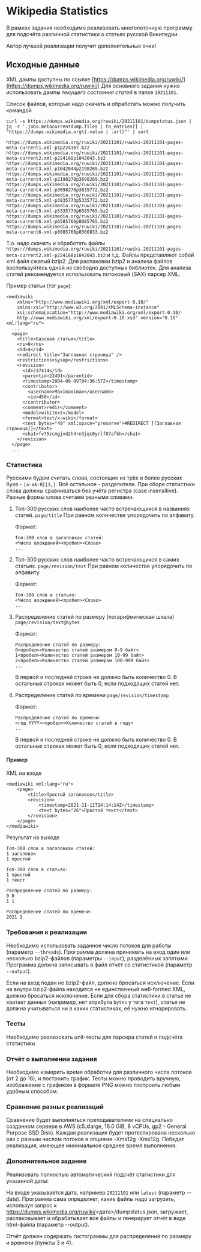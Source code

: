 # Wikipedia Statistics

В рамках задания необходимо реализовать многопоточную программу
для подсчёта различной статистики о статьях русской Википедии.

Автор лучшей реализации получит дополнительные очки!

## Исходные данные

XML дампы доступны по ссылке [https://dumps.wikimedia.org/ruwiki/](https://dumps.wikimedia.org/ruwiki/)
Для основного задания нужно использовать дампы *текущего состояния статей* в папке `20211101`.

Список файлов, которые надо скачать и обработать можно получить командой

```(bash)
curl -s https://dumps.wikimedia.org/ruwiki/20211101/dumpstatus.json | jq -r '.jobs.metacurrentdump.files | to_entries[] | "https://dumps.wikimedia.org\(.value | .url)"' | sort

https://dumps.wikimedia.org/ruwiki/20211101/ruwiki-20211101-pages-meta-current1.xml-p1p224167.bz2
https://dumps.wikimedia.org/ruwiki/20211101/ruwiki-20211101-pages-meta-current2.xml-p224168p1042043.bz2
https://dumps.wikimedia.org/ruwiki/20211101/ruwiki-20211101-pages-meta-current3.xml-p1042044p2198269.bz2
https://dumps.wikimedia.org/ruwiki/20211101/ruwiki-20211101-pages-meta-current4.xml-p2198270p3698269.bz2
https://dumps.wikimedia.org/ruwiki/20211101/ruwiki-20211101-pages-meta-current4.xml-p3698270p3835772.bz2
https://dumps.wikimedia.org/ruwiki/20211101/ruwiki-20211101-pages-meta-current5.xml-p3835773p5335772.bz2
https://dumps.wikimedia.org/ruwiki/20211101/ruwiki-20211101-pages-meta-current5.xml-p5335773p6585765.bz2
https://dumps.wikimedia.org/ruwiki/20211101/ruwiki-20211101-pages-meta-current6.xml-p6585766p8085765.bz2
https://dumps.wikimedia.org/ruwiki/20211101/ruwiki-20211101-pages-meta-current6.xml-p8085766p8560833.bz2

```

Т.о. надо скачать и обработать файлы `https://dumps.wikimedia.org/ruwiki/20211101/ruwiki-20211101-pages-meta-current2.xml-p224168p1042043.bz2` и т.д.
Файлы представляют собой xml файл сжатый bzip2.
Для распаковки bzip2 и анализа файлов воспользуйтесь одной из свободно доступных библиотек.
Для анализа статей рекомендуется использовать потоковый (SAX) парсер XML.

Пример статьи (тэг `page`):

```(xml)
<mediawiki
    xmlns="http://www.mediawiki.org/xml/export-0.10/"
    xmlns:xsi="http://www.w3.org/2001/XMLSchema-instance"
    xsi:schemaLocation="http://www.mediawiki.org/xml/export-0.10/
    http://www.mediawiki.org/xml/export-0.10.xsd" version="0.10" xml:lang="ru">
  ...
  <page>
    <title>Базовая статья</title>
    <ns>0</ns>
    <id>4</id>
    <redirect title="Заглавная страница" />
    <restrictions>sysop</restrictions>
    <revision>
      <id>237414</id>
      <parentid>22491</parentid>
      <timestamp>2004-08-09T04:36:57Z</timestamp>
      <contributor>
        <username>Maximaximax</username>
        <id>450</id>
      </contributor>
      <comment>redir</comment>
      <model>wikitext</model>
      <format>text/x-wiki</format>
      <text bytes="49" xml:space="preserve">#REDIRECT [[Заглавная страница]]</text>
      <sha1>fv75zcmgjvd2h4rn3jqc0yrlf07afkh</sha1>
    </revision>
  </page>
  ...   
```

### Статистика

Русскими будем считать слова, состоящие из трёх и более русских букв - `[а-яA-Я]{3,}`. Всё остальное - разделители.
При сборе статистики слова должны сравниваться без учёта регистра (case insensitive).
Разные формы слова считаем разными словами.

1. Топ-300 русских слов наиболее часто встречающихся в названиях статей. `page/title`
   При равном количестве упорядочить по алфавиту.

   Формат:

    ```
    Топ-300 слов в заголовках статей:
    <Число вхождений><пробел><Слово>
    ...
    ```

2. Топ-300 русских слов наиболее часто встречающихся в самих статьях. `page/revision/text`
   При равном количестве упорядочить по алфавиту.

   Формат:

    ```
    Топ-300 слов в статьях:
    <Число вхождений><пробел><Слово>
    ...
    ```

3. Распределение статей по размеру (логарифмическая шкала) `page/revision/text@bytes`

   Формат:

    ```
    Распределение статей по размеру:
    0<пробел><Количество статей размером 0-9 байт>
    1<пробел><Количество статей размером 10-99 байт>
    2<пробел><Количество статей размером 100-999 байт>
    ...
    ```

   В первой и последней строке не должно быть количество 0.
   В остальных строках может быть 0, если подходящих статей нет.

4. Распределение статей по времени `page/revision/timestamp`

   Формат:

    ```
    Распределение статей по времени:
    <год YYYY><пробел><Количество статей в году>
    ...
    ```
   В первой и последней строке не должно быть количество 0.
   В остальных строках может быть 0, если подходящих статей нет.

#### Пример
XML на входе

```(xml)
<mediawiki xml:lang="ru">
    <page>
        <title>Простой заголовок</title>
        <revision>
            <timestamp>2021-11-11T14:14:14Z</timestamp>
            <text bytes="26">Простой текст</text>
        </revision>
    </page>
</mediawiki>
```

Результат на выходе

```
Топ-300 слов в заголовках статей:
1 заголовок
1 простой

Топ-300 слов в статьях:
1 простой
1 текст

Распределение статей по размеру:
0 0
1 1

Распределение статей по времени:
2021 1

```
### Требования к реализации

Необходимо использовать заданное число потоков для работы (параметр `--threads`).
Программа должна принимать на вход один или несколько bzip2-файлов (параметры `--input`), разделённых запятыми.
Программа должна записывать в файл отчёт со статистикой (параметр `--output`).

Если на вход подан не bzip2-файл, должно бросаться исключение.
Если на внутри bzip2-файла находится не единственный well-formed XML, должно бросаться исключение.
Если для сбора статистики в статье не хватает данных (например, нет атрибута `bytes` у тега `text`),
статья не должна учитываться ни в каких статистиках, её нужно игнорировать.

### Тесты

Необходимо реализовать unit-тесты для парсера статей и подсчёта статистики.

### Отчёт о выполнении задания

Необходимо измерить время обработки для различного числа потоков (от 2 до 16), и построить график.
Тесты можно проводить вручную, изображение с графиком в формате PNG можно построить любым удобным способом.

### Сравнение разных реализаций

Сравнение будет выполняться преподавателями на специально созданном сервере в AWS (c5.xlarge, 16.0 GiB, 8 vCPUs, gp2 - General Purpose SSD Disk).
Каждая реализация будет протестирована несколько раз с разным числом потоков и опциями -Xms12g -Xmx12g.
Победит реализация, имеющее минимальное среднее время выполнения.

### Дополнительное задание

Реализовать полностью автоматический подсчёт статистики для указанной даты:

На входе указывается дата, например `20211101` или `latest` (параметр --date). Программа сама определяет, какие файлы надо загрузить, используя запрос к https://dumps.wikimedia.org/ruwiki/<дата>/dumpstatus.json, загружает, распаковывает и обрабатывает все файлы и генерирует отчёт в виде html-файла (параметр --output).

Отчёт должен содержать гистограммы для распределений по размеру и времени (пункты 3 и 4).
